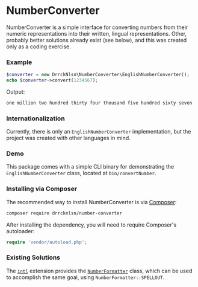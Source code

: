 NumberConverter
===============

NumberConverter is a simple interface for converting numbers from their numeric
representations into their written, lingual representations. Other, probably
better solutions already exist (see below), and this was created only as a
coding exercise.

### Example

```php
$converter = new DrrckNlsn\NumberConverter\EnglishNumberConverter();
echo $converter->convert(1234567);
```

Output:

```bash
one million two hundred thirty four thousand five hundred sixty seven
```

### Internationalization

Currently, there is only an `EnglishNumberConverter` implementation, but the
project was created with other languages in mind.

### Demo

This package comes with a simple CLI binary for demonstrating the
`EnglishNumberConverter` class, located at `bin/convertNumber`.

### Installing via Composer

The recommended way to install NumberConverter is via [Composer](https://getcomposer.org/doc/00-intro.md):

```bash
composer require drrcknlsn/number-converter
```

After installing the dependency, you will need to require Composer's autoloader:

```php
require 'vendor/autoload.php';
```

### Existing Solutions

The [`intl`](http://php.net/manual/en/book.intl.php) extension provides the [`NumberFormatter`](http://php.net/manual/en/class.numberformatter.php)
class, which can be used to accomplish the same goal, using `NumberFormatter::SPELLOUT`.
